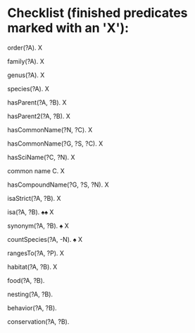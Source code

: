 # Checklist (finished predicates marked with an 'X'):

order(?A). X

family(?A). X

genus(?A). X

species(?A). X

hasParent(?A, ?B). X

hasParent2(?A, ?B). X

hasCommonName(?N, ?C). X

hasCommonName(?G, ?S, ?C). X

hasSciName(?C, ?N). X

common name C. X

hasCompoundName(?G, ?S, ?N). X

isaStrict(?A, ?B). X

isa(?A, ?B). ♠♠ X

synonym(?A, ?B). ♠ X

countSpecies(?A, -N). ♠ X

rangesTo(?A, ?P). X

habitat(?A, ?B). X

food(?A, ?B).

nesting(?A, ?B).

behavior(?A, ?B).

conservation(?A, ?B).
